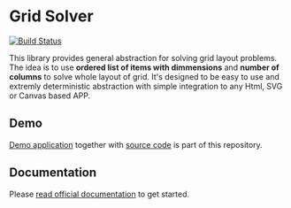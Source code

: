 # Grid Solver

[![Build Status](https://travis-ci.org/turboMaCk/grid-solver.svg?branch=master)](https://travis-ci.org/turboMaCk/grid-solver)

This library provides general abstraction for solving grid layout problems.
The idea is to use **ordered list of items with dimmensions** and **number of columns**
to solve whole layout of grid. It's designed to be easy to use and extremly deterministic
abstraction with simple integration to any Html, SVG or Canvas based APP.

## Demo

[Demo application](https://turbomack.github.io/grid-solver) together with [source code](/demo/Main.elm) is part of this repository.

## Documentation

Please [read official documentation](http://package.elm-lang.org/packages/turboMaCk/grid-solver/latest) to get started.
